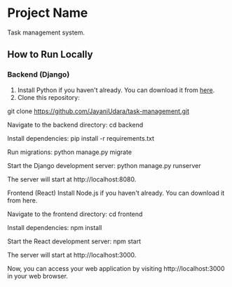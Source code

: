 # Project Name

Task management system.

## How to Run Locally

### Backend (Django)

1. Install Python if you haven't already. You can download it from [here](https://www.python.org/downloads/).
2. Clone this repository:

git clone https://github.com/JayaniUdara/task-management.git

Navigate to the backend directory:
cd backend

Install dependencies:
pip install -r requirements.txt

Run migrations:
python manage.py migrate

Start the Django development server:
python manage.py runserver

The server will start at http://localhost:8080.


Frontend (React)
Install Node.js if you haven't already. You can download it from here.

Navigate to the frontend directory:
cd frontend

Install dependencies:
npm install

Start the React development server:
npm start

The server will start at http://localhost:3000.

Now, you can access your web application by visiting http://localhost:3000 in your web browser.

